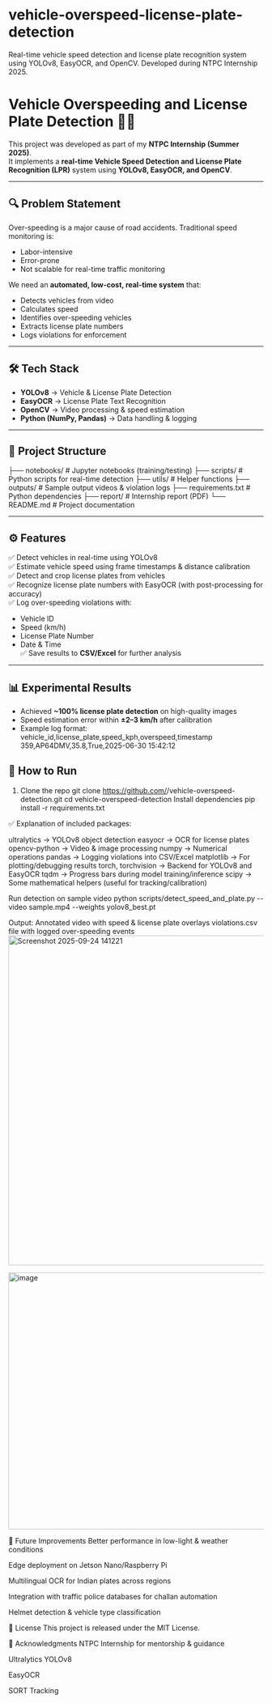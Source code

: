 # vehicle-overspeed-license-plate-detection
Real-time vehicle speed detection and license plate recognition system using YOLOv8, EasyOCR, and OpenCV. Developed during NTPC Internship 2025.

# Vehicle Overspeeding and License Plate Detection 🚗📸

This project was developed as part of my **NTPC Internship (Summer 2025)**.  
It implements a **real-time Vehicle Speed Detection and License Plate Recognition (LPR)** system using **YOLOv8, EasyOCR, and OpenCV**.

---

## 🔍 Problem Statement
Over-speeding is a major cause of road accidents. Traditional speed monitoring is:
- Labor-intensive
- Error-prone
- Not scalable for real-time traffic monitoring

We need an **automated, low-cost, real-time system** that:
- Detects vehicles from video
- Calculates speed
- Identifies over-speeding vehicles
- Extracts license plate numbers
- Logs violations for enforcement

---

## 🛠️ Tech Stack
- **YOLOv8** → Vehicle & License Plate Detection  
- **EasyOCR** → License Plate Text Recognition  
- **OpenCV** → Video processing & speed estimation  
- **Python (NumPy, Pandas)** → Data handling & logging  

---

## 📂 Project Structure
├── notebooks/ # Jupyter notebooks (training/testing)
├── scripts/ # Python scripts for real-time detection
├── utils/ # Helper functions
├── outputs/ # Sample output videos & violation logs
├── requirements.txt # Python dependencies
├── report/ # Internship report (PDF)
└── README.md # Project documentation





---

## ⚙️ Features
✅ Detect vehicles in real-time using YOLOv8  
✅ Estimate vehicle speed using frame timestamps & distance calibration  
✅ Detect and crop license plates from vehicles  
✅ Recognize license plate numbers with EasyOCR (with post-processing for accuracy)  
✅ Log over-speeding violations with:
- Vehicle ID
- Speed (km/h)
- License Plate Number
- Date & Time  
✅ Save results to **CSV/Excel** for further analysis  

---

## 📊 Experimental Results
- Achieved **~100% license plate detection** on high-quality images  
- Speed estimation error within **±2–3 km/h** after calibration  
- Example log format:
vehicle_id,license_plate,speed_kph,overspeed,timestamp
359,AP64DMV,35.8,True,2025-06-30 15:42:12



## 🚀 How to Run
1. Clone the repo 
   git clone https://github.com/<your-username>/vehicle-overspeed-detection.git
   cd vehicle-overspeed-detection
Install dependencies
pip install -r requirements.txt

✅ Explanation of included packages:

ultralytics → YOLOv8 object detection
easyocr → OCR for license plates
opencv-python → Video & image processing
numpy → Numerical operations
pandas → Logging violations into CSV/Excel
matplotlib → For plotting/debugging results
torch, torchvision → Backend for YOLOv8 and EasyOCR
tqdm → Progress bars during model training/inference
scipy → Some mathematical helpers (useful for tracking/calibration)

Run detection on sample video
python scripts/detect_speed_and_plate.py --video sample.mp4 --weights yolov8_best.pt

Output:
Annotated video with speed & license plate overlays
violations.csv file with logged over-speeding events
<img width="917" height="652" alt="Screenshot 2025-09-24 141221" src="https://github.com/user-attachments/assets/3cd60b3a-5482-428c-868d-3418bd0e4a5f" />

<img width="782" height="508" alt="image" src="https://github.com/user-attachments/assets/e7633be2-9867-4ad7-a401-5821f493824f" />


📌 Future Improvements
   Better performance in low-light & weather conditions

   Edge deployment on Jetson Nano/Raspberry Pi

   Multilingual OCR for Indian plates across regions

   Integration with traffic police databases for challan automation

Helmet detection & vehicle type classification

📄 License
       This project is released under the MIT License.

🙌 Acknowledgments
    NTPC Internship for mentorship & guidance

   Ultralytics YOLOv8

   EasyOCR

   SORT Tracking
